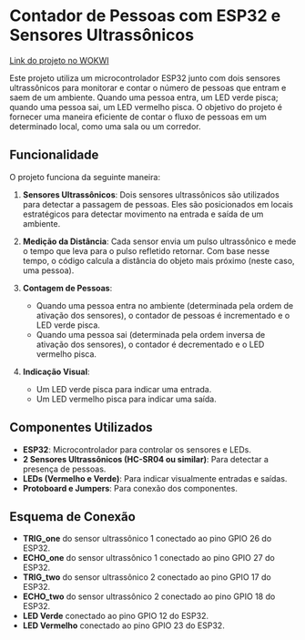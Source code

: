 # Contador de Pessoas com ESP32 e Sensores Ultrassônicos

[Link do projeto no WOKWI](https://wokwi.com/projects/407437023017695233)

Este projeto utiliza um microcontrolador ESP32 junto com dois sensores ultrassônicos para monitorar e contar o número de pessoas que entram e saem de um ambiente. Quando uma pessoa entra, um LED verde pisca; quando uma pessoa sai, um LED vermelho pisca. O objetivo do projeto é fornecer uma maneira eficiente de contar o fluxo de pessoas em um determinado local, como uma sala ou um corredor.

## Funcionalidade

O projeto funciona da seguinte maneira:

1. **Sensores Ultrassônicos**: Dois sensores ultrassônicos são utilizados para detectar a passagem de pessoas. Eles são posicionados em locais estratégicos para detectar movimento na entrada e saída de um ambiente.

2. **Medição da Distância**: Cada sensor envia um pulso ultrassônico e mede o tempo que leva para o pulso refletido retornar. Com base nesse tempo, o código calcula a distância do objeto mais próximo (neste caso, uma pessoa).

3. **Contagem de Pessoas**:
   - Quando uma pessoa entra no ambiente (determinada pela ordem de ativação dos sensores), o contador de pessoas é incrementado e o LED verde pisca.
   - Quando uma pessoa sai (determinada pela ordem inversa de ativação dos sensores), o contador é decrementado e o LED vermelho pisca.

4. **Indicação Visual**:
   - Um LED verde pisca para indicar uma entrada.
   - Um LED vermelho pisca para indicar uma saída.

## Componentes Utilizados

- **ESP32**: Microcontrolador para controlar os sensores e LEDs.
- **2 Sensores Ultrassônicos (HC-SR04 ou similar)**: Para detectar a presença de pessoas.
- **LEDs (Vermelho e Verde)**: Para indicar visualmente entradas e saídas.
- **Protoboard e Jumpers**: Para conexão dos componentes.

## Esquema de Conexão

- **TRIG_one** do sensor ultrassônico 1 conectado ao pino GPIO 26 do ESP32.
- **ECHO_one** do sensor ultrassônico 1 conectado ao pino GPIO 27 do ESP32.
- **TRIG_two** do sensor ultrassônico 2 conectado ao pino GPIO 17 do ESP32.
- **ECHO_two** do sensor ultrassônico 2 conectado ao pino GPIO 18 do ESP32.
- **LED Verde** conectado ao pino GPIO 12 do ESP32.
- **LED Vermelho** conectado ao pino GPIO 23 do ESP32.


